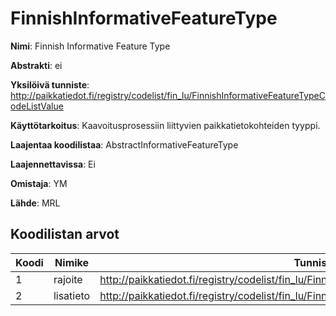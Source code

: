 # FinnishInformativeFeatureType

**Nimi**: Finnish Informative Feature Type

**Abstrakti**: ei

**Yksilöivä tunniste**: http://paikkatiedot.fi/registry/codelist/fin_lu/FinnishInformativeFeatureTypeCodeListValue

**Käyttötarkoitus**: Kaavoitusprosessiin liittyvien paikkatietokohteiden tyyppi.

**Laajentaa koodilistaa**: AbstractInformativeFeatureType

**Laajennettavissa**: Ei

**Omistaja**: YM

**Lähde**: MRL

## Koodilistan arvot

Koodi     | Nimike           | Tunniste
-----------|------------------|------------
 1       | rajoite   | http://paikkatiedot.fi/registry/codelist/fin_lu/FinnishInformativeFeatureTypeCodeListValue/1
 2       | lisatieto   | http://paikkatiedot.fi/registry/codelist/fin_lu/FinnishInformativeFeatureTypeCodeListValue/2

